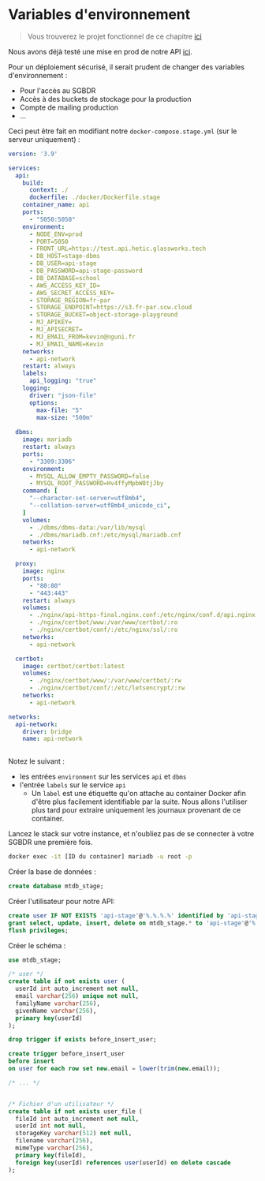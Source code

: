 # Variables d'environnement

> Vous trouverez le projet fonctionnel de ce chapitre [ici](https://dev.glassworks.tech:18081/courses/api/api-code-samples/-/tree/007-deploy-monitor)

Nous avons déjà testé une mise en prod de notre API [ici](../003-security/050-https.md).

Pour un déploiement sécurisé, il serait prudent de changer des variables d'environnement :

- Pour l'accès au SGBDR
- Accès à des buckets de stockage pour la production
- Compte de mailing production
- ...


Ceci peut être fait en modifiant notre `docker-compose.stage.yml`  (sur le serveur uniquement) :

```yml
version: '3.9'

services:
  api:
    build: 
      context: ./
      dockerfile: ./docker/Dockerfile.stage
    container_name: api
    ports:
      - "5050:5050"
    environment:
      - NODE_ENV=prod
      - PORT=5050
      - FRONT_URL=https://test.api.hetic.glassworks.tech
      - DB_HOST=stage-dbms
      - DB_USER=api-stage
      - DB_PASSWORD=api-stage-password
      - DB_DATABASE=school     
      - AWS_ACCESS_KEY_ID=
      - AWS_SECRET_ACCESS_KEY=
      - STORAGE_REGION=fr-par
      - STORAGE_ENDPOINT=https://s3.fr-par.scw.cloud
      - STORAGE_BUCKET=object-storage-playground
      - MJ_APIKEY=
      - MJ_APISECRET=
      - MJ_EMAIL_FROM=kevin@nguni.fr
      - MJ_EMAIL_NAME=Kevin
    networks:
      - api-network
    restart: always
    labels:
      api_logging: "true"
    logging:
      driver: "json-file"
      options:
        max-file: "5"
        max-size: "500m"
    
  dbms:
    image: mariadb
    restart: always
    ports:
      - "3309:3306"
    environment: 
      - MYSQL_ALLOW_EMPTY_PASSWORD=false
      - MYSQL_ROOT_PASSWORD=Hv4ffyMpbW8tjJby
    command: [
      "--character-set-server=utf8mb4",
      "--collation-server=utf8mb4_unicode_ci",
    ]
    volumes:
      - ./dbms/dbms-data:/var/lib/mysql
      - ./dbms/mariadb.cnf:/etc/mysql/mariadb.cnf
    networks:
      - api-network

  proxy:
    image: nginx
    ports:
      - "80:80"
      - "443:443"
    restart: always
    volumes:
      - ./nginx/api-https-final.nginx.conf:/etc/nginx/conf.d/api.nginx.conf
      - ./nginx/certbot/www:/var/www/certbot/:ro
      - ./nginx/certbot/conf/:/etc/nginx/ssl/:ro
    networks:
      - api-network

  certbot:
    image: certbot/certbot:latest
    volumes:
      - ./nginx/certbot/www/:/var/www/certbot/:rw
      - ./nginx/certbot/conf/:/etc/letsencrypt/:rw
    networks:
      - api-network

networks:
  api-network:
    driver: bridge
    name: api-network
  
```

Notez le suivant :

- les entrées `environment` sur les services `api` et `dbms`
- l'entrée `labels` sur le service `api`
  - Un `label` est une étiquette qu'on attache au container Docker afin d'être plus facilement identifiable par la suite. Nous allons l'utiliser plus tard pour extraire uniquement les journaux provenant de ce container.


Lancez le stack sur votre instance, et n'oubliez pas de se connecter à votre SGBDR une première fois.

```bash
docker exec -it [ID du container] mariadb -u root -p
```

Créer la base de données :

```sql
create database mtdb_stage;
```

Créer l'utilisateur pour notre API:

```sql
create user IF NOT EXISTS 'api-stage'@'%.%.%.%' identified by 'api-stage-password';
grant select, update, insert, delete on mtdb_stage.* to 'api-stage'@'%.%.%.%';
flush privileges;
```

Créer le schéma :

```sql
use mtdb_stage;

/* user */
create table if not exists user (
  userId int auto_increment not null,
  email varchar(256) unique not null, 
  familyName varchar(256), 
  givenName varchar(256), 
  primary key(userId)
);

drop trigger if exists before_insert_user;

create trigger before_insert_user
before insert
on user for each row set new.email = lower(trim(new.email));

/* ... */


/* Fichier d'un utilisateur */
create table if not exists user_file (
  fileId int auto_increment not null,
  userId int not null,
  storageKey varchar(512) not null,
  filename varchar(256),
  mimeType varchar(256),
  primary key(fileId),
  foreign key(userId) references user(userId) on delete cascade
);

```


